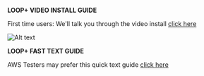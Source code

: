 **LOOP+ VIDEO INSTALL GUIDE**

First time users: We'll talk you through the video install [click here](https://www.youtube.com/watch?v=mFoOnipn5QQ)

![Alt text](https://fogbank-reporting-version-release.s3.us-east-1.amazonaws.com/Logo.png)

**LOOP+ FAST TEXT GUIDE**

AWS Testers may prefer this quick text guide
[click here](https://github.com/the-serverless-zone/Loop-plus/blob/main/a-YT-video-install-guide.md)

